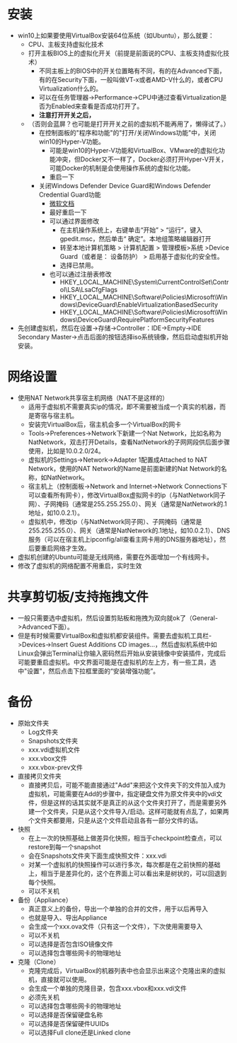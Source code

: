# 安装
* win10上如果要使用VirtualBox安装64位系统（如Ubuntu），那么就要：
    * CPU、主板支持虚拟化技术
    * 打开主板BIOS上的虚拟化开关（前提是前面说的CPU、主板支持虚拟化技术）
        * 不同主板上的BIOS中的开关位置略有不同，有的在Advanced下面，有的在Security下面，一般叫做VT-x或者AMD-V什么的，或者CPU Virtualization什么的。
        * 可以在任务管理器->Performance->CPU中通过查看Virtualization是否为Enabled来查看是否成功打开了。
        * **注意打开开关之后，**
    * （否则会蓝屏？也可能是打开开关之前的虚拟机不能再用了，懒得试了。）
        * 在控制面板的"程序和功能"的"打开/关闭Windows功能"中，关闭win10的Hyper-V功能。
            * 可能是win10的Hyper-V功能和VirtualBox、VMware的虚拟化功能冲突，但Docker又不一样了，Docker必须打开Hyper-V开关，可能Docker的机制是会使用操作系统的虚拟化功能。
            * 重启一下
        * 关闭Windows Defender Device Guard和Windows Defender Credential Guard功能
            * [微软文档](https://docs.microsoft.com/en-us/windows/security/identity-protection/credential-guard/credential-guard-manage)
            * 最好重启一下
            * 可以通过界面修改
                * 在主机操作系统上，右键单击“开始” > “运行”，键入gpedit.msc，然后单击“ 确定”。本地组策略编辑器打开
                * 转至本地计算机策略 > 计算机配置 > 管理模板>系统 >Device Guard（或者是： 设备防护） > 启用基于虚拟化的安全性。
                * 选择已禁用。
            * 也可以通过注册表修改
                * HKEY_LOCAL_MACHINE\System\CurrentControlSet\Control\LSA\LsaCfgFlags
                * HKEY_LOCAL_MACHINE\Software\Policies\Microsoft\Windows\DeviceGuard\EnableVirtualizationBasedSecurity
                * HKEY_LOCAL_MACHINE\Software\Policies\Microsoft\Windows\DeviceGuard\RequirePlatformSecurityFeatures
* 先创建虚拟机，然后在设置->存储->Controller：IDE->Empty->IDE Secondary Master->点击后面的按钮选择iso系统镜像，然后启动虚拟机开始安装。

# 网络设置
* 使用NAT Network共享宿主机网络（NAT不是这样的）
    * 适用于虚拟机不需要真实ip的情况，即不需要被当成一个真实的机器，而是寄宿与宿主机。
    * 安装完VirtualBox后，宿主机会多一个VirtualBox的网卡
    * Tools->Preferences->Network下新建一个Nat Network，比如名称为NatNetwork，双击打开Details，查看NatNetwork的子网网段供后面步骤使用，比如是10.0.2.0/24。
    * 虚拟机的Settings->Network->Adapter 1配置成Attached to NAT Network，使用的NAT Network的Name是前面新建的Nat Network的名称，如NatNetwork。
    * 宿主机上（控制面板->Network and Internet->Network Connections下可以查看所有网卡），修改VirtualBox虚拟网卡的ip（与NatNetwork同子网）、子网掩码（通常是255.255.255.0）、网关（通常是NatNetwork的.1地址，如10.0.2.1）。
    * 虚拟机中，修改ip（与NatNetwork同子网）、子网掩码（通常是255.255.255.0）、网关（通常是NatNetwork的.1地址，如10.0.2.1）、DNS服务（可以在宿主机上ipconfig/all查看主网卡用的DNS服务器地址），然后要重启网络才生效。
* 虚拟机创建的Ubuntu可能是无线网络，需要在外面增加一个有线网卡。
* 修改了虚拟机的网络配置不用重启，实时生效

# 共享剪切板/支持拖拽文件
* 一般只需要选中虚拟机，然后设置剪贴板和拖拽为双向就ok了（General->Advanced下面）。
* 但是有时候需要VirtualBox和虚拟机都安装组件。需要去虚拟机工具栏->Devices->Insert Guest Additions CD images...，然后虚拟机系统中如Linux会弹出Terminal让你输入密码然后开始从安装镜像中安装插件，完成后可能要重启虚拟机。中文界面可能是在虚拟机的左上方，有一些工具，选中"设置"，然后点击下拉框里面的“安装增强功能”。

# 备份
* 原始文件夹
    * Log文件夹
    * Snapshots文件夹
    * xxx.vdi虚拟机文件
    * xxx.vbox文件
    * xxx.vbox-prev文件
* 直接拷贝文件夹
    * 直接拷贝后，可能不能直接通过"Add"来把这个文件夹下的文件加入成为虚拟机，可能需要在Add的步骤中，指定硬盘文件为原文件夹中的vdi文件，但是这样的话其实就不是真正的从这个文件夹打开了，而是需要另外建一个文件夹，只是从这个文件导入/启动。这样可能就有点乱了，如果两个文件夹都要用，只是从这个文件启动且各有一部分文件的话。
* 快照
    * 在上一次的快照基础上做差异化快照，相当于checkpoint检查点，可以restore到每一个snapshot
    * 会在Snapshots文件夹下面生成快照文件：xxx.vdi
    * 对某一个虚拟机的快照操作可以进行多次，每次都是在之前快照的基础上，相当于是差异化的，这个在界面上可以看出来是树状的，可以回退到每个快照。
    * 可以不关机
* 备份（Appliance）
    * 真正意义上的备份，导出一个单独的合并的文件，用于以后再导入
    * 也就是导入、导出Appliance
    * 会生成一个xxx.ova文件（只有这一个文件），下次使用需要导入
    * 可以不关机
    * 可以选择是否包含ISO镜像文件
    * 可以选择包含哪些网卡的物理地址
* 克隆（Clone）
    * 克隆完成后，VirtualBox的机器列表中也会显示出来这个克隆出来的虚拟机，直接就可以使用。
    * 会生成一个单独的克隆目录，包含xxx.vbox和xxx.vdi文件
    * 必须先关机
    * 可以选择包含哪些网卡的物理地址
    * 可以选择是否保留硬盘名称
    * 可以选择是否保留硬件UUIDs
    * 可以选择Full clone还是Linked clone